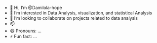 - 👋 Hi, I’m @Damilola-hope
- 👀 I’m interested in Data Analysis, visualization, and statistical Analysis
- 💞️ I’m looking to collaborate on projects related to data analysis
- 📫 
- 😄 Pronouns: ...
- ⚡ Fun fact: ...

<!---
Damilola-hope/Damilola-hope is a ✨ special ✨ repository because its `README.md` (this file) appears on your GitHub profile.
You can click the Preview link to take a look at your changes.
--->
